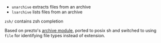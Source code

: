 - `unarchive` extracts files from an archive
- `lsarchive` lists files from an archive

`zsh/` contains zsh completion

Based on prezto's [archive module][1],
ported to posix sh
and switched to using `file`
for identifying file types instead of extension.

[1]: https://github.com/sorin-ionescu/prezto/tree/master/modules/archive/functions 
